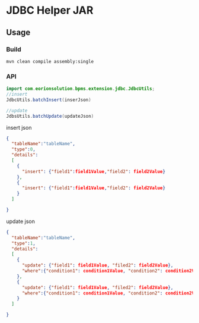 # JDBC Helper JAR

## Usage

### Build
```shell 
mvn clean compile assembly:single
```    

### API 

```java
import com.eorionsolution.bpms.extension.jdbc.JdbcUtils;
//insert
JdbcUtils.batchInsert(inserJson)

//update
JdbsUtils.batchUpdate(updateJson)
```    

insert json    
```json
{
  "tableName":"tableName",
  "type":0,
  "details":
  [
    {
      "insert": {"field1":field1Value,"field2": field2Value}
    },
    {
      "insert": {"field1":field1Value,"field2": field2Value}
    }
  ]

}
```    
update json
```json
{
  "tableName":"tableName",
  "type":1,
  "details":
  [
    {
      "update": {"field1": field1Value, "filed2": field2Value},
      "where":{"condition1": condition1Value, "condition2": condition2Value}
    },
    {
      "update": {"field1": field1Value, "filed2": field2Value},
      "where":{"condition1": condition1Value, "condition2": condition2Value}
    }
  ]

}
```